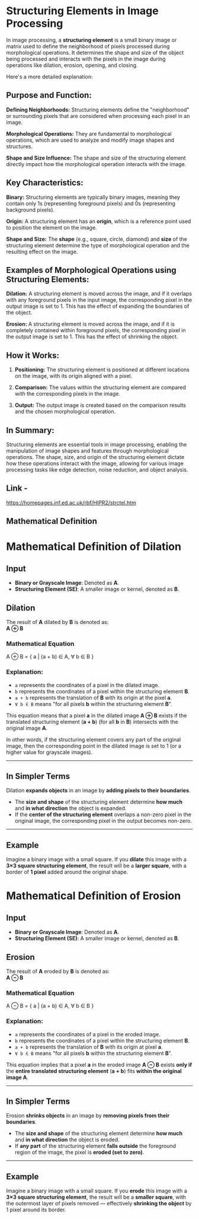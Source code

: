 
# Structuring Elements in Image Processing

In image processing, a **structuring element** is a small binary image or matrix used to define the neighborhood of pixels processed during morphological operations. It determines the shape and size of the object being processed and interacts with the pixels in the image during operations like dilation, erosion, opening, and closing.

Here's a more detailed explanation:

## Purpose and Function:

**Defining Neighborhoods:**
Structuring elements define the "neighborhood" or surrounding pixels that are considered when processing each pixel in an image.

**Morphological Operations:**
They are fundamental to morphological operations, which are used to analyze and modify image shapes and structures.

**Shape and Size Influence:**
The shape and size of the structuring element directly impact how the morphological operation interacts with the image.

## Key Characteristics:

**Binary:**
Structuring elements are typically binary images, meaning they contain only 1s (representing foreground pixels) and 0s (representing background pixels).

**Origin:**
A structuring element has an **origin**, which is a reference point used to position the element on the image.

**Shape and Size:**
The **shape** (e.g., square, circle, diamond) and **size** of the structuring element determine the type of morphological operation and the resulting effect on the image.

## Examples of Morphological Operations using Structuring Elements:

**Dilation:**
A structuring element is moved across the image, and if it overlaps with any foreground pixels in the input image, the corresponding pixel in the output image is set to 1. This has the effect of expanding the boundaries of the object.

**Erosion:**
A structuring element is moved across the image, and if it is completely contained within foreground pixels, the corresponding pixel in the output image is set to 1. This has the effect of shrinking the object.

## How it Works:

1.  **Positioning:**
    The structuring element is positioned at different locations on the image, with its origin aligned with a pixel.

2.  **Comparison:**
    The values within the structuring element are compared with the corresponding pixels in the image.

3.  **Output:**
    The output image is created based on the comparison results and the chosen morphological operation.

## In Summary:

Structuring elements are essential tools in image processing, enabling the manipulation of image shapes and features through morphological operations. The shape, size, and origin of the structuring element dictate how these operations interact with the image, allowing for various image processing tasks like edge detection, noise reduction, and object analysis.

## Link -
https://homepages.inf.ed.ac.uk/rbf/HIPR2/strctel.htm


## Mathematical Definition
# Mathematical Definition of Dilation

## Input
- **Binary or Grayscale Image**: Denoted as **A**.
- **Structuring Element (SE)**: A smaller image or kernel, denoted as **B**.

## Dilation
The result of **A** dilated by **B** is denoted as:  
**A ⊕ B**

### Mathematical Equation
A ⊕ B = { a | (a + b) ∈ A, ∀ b ∈ B }


### Explanation:
- `a` represents the coordinates of a pixel in the dilated image.
- `b` represents the coordinates of a pixel within the structuring element **B**.
- `a + b` represents the translation of **B** with its origin at the pixel **a**.
- `∀ b ∈ B` means "for all pixels **b** within the structuring element **B**".

This equation means that a pixel **a** in the dilated image **A ⊕ B** exists if the translated structuring element (**a + b**) (for all **b** in **B**) intersects with the original image **A**. 

In other words, if the structuring element covers any part of the original image, then the corresponding point in the dilated image is set to 1 (or a higher value for grayscale images).

---

## In Simpler Terms
Dilation **expands objects** in an image by **adding pixels to their boundaries**.

- The **size and shape** of the structuring element determine **how much** and **in what direction** the object is expanded.
- If the **center of the structuring element** overlaps a non-zero pixel in the original image, the corresponding pixel in the output becomes non-zero.

---

## Example
Imagine a binary image with a small square. If you **dilate** this image with a **3×3 square structuring element**, the result will be a **larger square**, with a border of **1 pixel** added around the original shape.


# Mathematical Definition of Erosion

## Input
- **Binary or Grayscale Image**: Denoted as **A**.
- **Structuring Element (SE)**: A smaller image or kernel, denoted as **B**.

## Erosion
The result of **A** eroded by **B** is denoted as:  
**A ⊖ B**

### Mathematical Equation
A ⊖ B = { a | (a + b) ∈ A, ∀ b ∈ B }


### Explanation:
- `a` represents the coordinates of a pixel in the eroded image.
- `b` represents the coordinates of a pixel within the structuring element **B**.
- `a + b` represents the translation of **B** with its origin at pixel **a**.
- `∀ b ∈ B` means "for all pixels **b** within the structuring element **B**".

This equation implies that a pixel **a** in the eroded image **A ⊖ B** exists **only if** the **entire translated structuring element** (**a + b**) fits **within the original image A**.

---

## In Simpler Terms
Erosion **shrinks objects** in an image by **removing pixels from their boundaries**.

- The **size and shape** of the structuring element determine **how much** and **in what direction** the object is eroded.
- If **any part** of the structuring element **falls outside** the foreground region of the image, the pixel is **eroded (set to zero)**.

---

## Example
Imagine a binary image with a small square. If you **erode** this image with a **3×3 square structuring element**, the result will be a **smaller square**, with the outermost layer of pixels removed — effectively **shrinking the object** by 1 pixel around its border.


